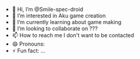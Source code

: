 - 👋 Hi, I’m @Smile-spec-droid
- 👀 I’m interested in Aku game creation
- 🌱 I’m currently learning about game making
- 💞️ I’m looking to collaborate on ???
- 📫 How to reach me I don't want to be contacted
- 😄 Pronouns: 
- ⚡ Fun fact: ...

<!---
Smile-spec-droid/Smile-spec-droid is a ✨ special ✨ repository because its `README.md` (this file) appears on your GitHub profile.
You can click the Preview link to take a look at your changes.
--->
